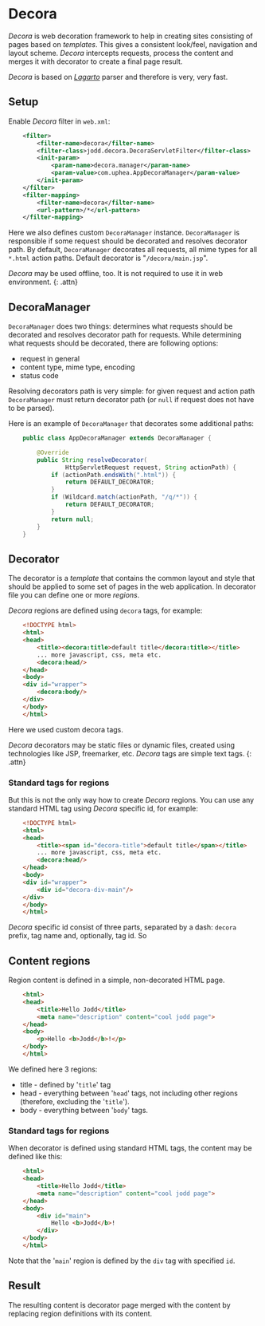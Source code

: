 # Decora

*Decora* is web decoration framework to help in creating sites
consisting of pages based on *templates*. This gives a consistent
look/feel, navigation and layout scheme. *Decora* intercepts requests,
process the content and merges it with decorator to create a final page
result.

*Decora* is based on [*Lagarto*](/doc/lagarto/index.html) parser and
therefore is very, very fast.

## Setup

Enable *Decora* filter in `web.xml`\:

~~~~~ xml
	<filter>
		<filter-name>decora</filter-name>
		<filter-class>jodd.decora.DecoraServletFilter</filter-class>
		<init-param>
			<param-name>decora.manager</param-name>
			<param-value>com.uphea.AppDecoraManager</param-value>
		</init-param>
	</filter>
	<filter-mapping>
		<filter-name>decora</filter-name>
		<url-pattern>/*</url-pattern>
	</filter-mapping>
~~~~~

Here we also defines custom `DecoraManager` instance. `DecoraManager` is
responsible if some request should be decorated and resolves decorator
path. By default, `DecoraManager` decorates all requests, all mime types
for all `*.html` action paths. Default decorator is
"`/decora/main.jsp`".

*Decora* may be used offline, too. It is not required to use it in web
environment.
{: .attn}

## DecoraManager

`DecoraManager` does two things: determines what requests should be
decorated and resolves decorator path for requests. While determining
what requests should be decorated, there are following options:

* request in general
* content type, mime type, encoding
* status code

Resolving decorators path is very simple: for given request and action
path `DecoraManager` must return decorator path (or `null` if request
does not have to be parsed).

Here is an example of `DecoraManager` that decorates some additional
paths:

~~~~~ java
    public class AppDecoraManager extends DecoraManager {

    	@Override
    	public String resolveDecorator(
                HttpServletRequest request, String actionPath) {
    		if (actionPath.endsWith(".html")) {
    			return DEFAULT_DECORATOR;
    		}
    		if (Wildcard.match(actionPath, "/q/*")) {
    			return DEFAULT_DECORATOR;
    		}
    		return null;
    	}
    }
~~~~~

## Decorator

The decorator is a *template* that contains the common layout and style
that should be applied to some set of pages in the web application. In
decorator file you can define one or more *regions*.

*Decora* regions are defined using `decora` tags, for example:

~~~~~ html
    <!DOCTYPE html>
    <html>
    <head>
    	<title><decora:title>default title</decora:title></title>
    	... more javascript, css, meta etc.
    	<decora:head/>
    </head>
    <body>
    <div id="wrapper">
    	<decora:body/>
    </div>
    </body>
    </html>
~~~~~

Here we used custom decora tags.

*Decora* decorators may be static files or dynamic files, created using
technologies like JSP, freemarker, etc. *Decora* tags are simple text
tags.
{: .attn}

### Standard tags for regions

But this is not the only way how to create *Decora* regions. You can use
any standard HTML tag using *Decora* specific id, for example:

~~~~~ html
    <!DOCTYPE html>
    <html>
    <head>
    	<title><span id="decora-title">default title</span></title>
    	... more javascript, css, meta etc.
    	<decora:head/>
    </head>
    <body>
    <div id="wrapper">
    	<div id="decora-div-main"/>
    </div>
    </body>
    </html>
~~~~~

*Decora* specific id consist of three parts, separated by a dash:
`decora` prefix, tag name and, optionally, tag id. So

## Content regions

Region content is defined in a simple, non-decorated HTML page.

~~~~~ html
    <html>
    <head>
    	<title>Hello Jodd</title>
    	<meta name="description" content="cool jodd page">
    </head>
    <body>
    	<p>Hello <b>Jodd</b>!</p>
    </body>
    </html>
~~~~~

We defined here 3 regions:

* title - defined by \'`title`\' tag
* head - everything between \'`head`\' tags, not including other regions
  (therefore, excluding the \'`title`\').
* body - everything between \'`body`\' tags.

### Standard tags for regions

When decorator is defined using standard HTML tags, the content may be
defined like this:

~~~~~ html
    <html>
    <head>
    	<title>Hello Jodd</title>
    	<meta name="description" content="cool jodd page">
    </head>
    <body>
    	<div id="main">
    		Hello <b>Jodd</b>!
    	</div>
    </body>
    </html>
~~~~~

Note that the \'`main`\' region is defined by the `div` tag with
specified `id`.

## Result

The resulting content is decorator page merged with the content by
replacing region definitions with its content.

